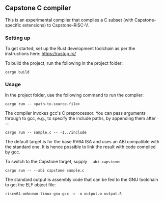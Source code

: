 ## Capstone C compiler

This is an experimental compiler that compiles a C subset (with Capstone-specific
extensions) to Capstone-RISC-V.

### Setting up

To get started, set up the Rust development toolchain as per
the instructions here: https://rustup.rs/

To build the project, run the following in the project folder:

    cargo build

### Usage

In the project folder, use the following command to run the compiler:

    cargo run -- <path-to-source-file>

The compiler invokes gcc's C preprocessor. You can pass arguments through
to gcc, e.g., to specify the include paths, by appending them after `--`:

    cargo run -- sample.c -- -I../include

The default target is for the base RV64 ISA and uses an ABI compatible with
the standard one. It is hence possible to link the result with code compiled
by gcc.

To switch to the Capstone target, supply `--abi capstone`:

    cargo run -- --abi capstone sample.c


The standard output is assembly code that can be fed to the GNU toolchain
to get the ELF object file:

    riscv64-unknown-linux-gnu-gcc -c -o output.o output.S

